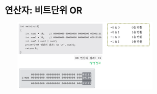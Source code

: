 # 연산자: 비트단위 OR

<figure><img src="../../../../../.gitbook/assets/image (2).png" alt=""><figcaption></figcaption></figure>
